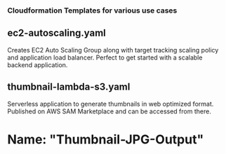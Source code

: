 
### Cloudformation Templates for various use cases

## ec2-autoscaling.yaml
Creates EC2 Auto Scaling Group along with target tracking scaling policy and application load balancer. Perfect to get started with a scalable backend application.

## thumbnail-lambda-s3.yaml 
Serverless application to generate thumbnails in web optimized format. Published on AWS SAM Marketplace and can be accessed from there. 
# Name: "Thumbnail-JPG-Output"
